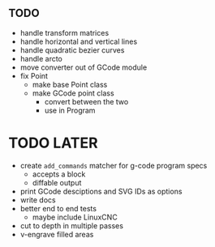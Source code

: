 ## TODO
- handle transform matrices
- handle horizontal and vertical lines
- handle quadratic bezier curves
- handle arcto
- move converter out of GCode module
- fix Point
  - make base Point class
  - make GCode point class
    - convert between the two
    - use in Program

# TODO LATER
- create `add_commands` matcher for g-code program specs
  - accepts a block
  - diffable output
- print GCode desciptions and SVG IDs as options
- write docs
- better end to end tests
  - maybe include LinuxCNC
- cut to depth in multiple passes
- v-engrave filled areas
